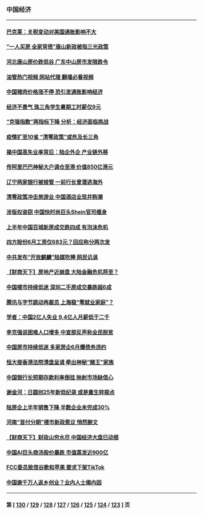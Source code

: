 ### 中国经济
---
#### [巴克莱：关税变动对美国通胀影响不大](../../pages/ncid283/n13774227.md?07060445) 
#### [“一人买房 全家背债”唐山新政被指三光政策](../../pages/ncid283/n13774239.md?07060445) 
#### [河北唐山房价跌低谷 广东中山房市发限跌令](../../pages/ncid283/n13774050.md?07060445) 
#### [油管热门视频 网站代理 翻墙必看视频](http://209.222.30.114:81/youtube.html?07060445)
#### [中国猪肉价格涨不停 恐引发通胀影响经济](../../pages/ncid283/n13773973.md?07060445) 
#### [经济不景气 珠三角学生暑期工时薪仅9元](../../pages/ncid283/n13773780.md?07060445) 
#### [“克强指数”两指标下降 分析：经济面临挑战](../../pages/ncid283/n13773481.md?07060445) 
#### [疫情扩至10省 “清零政策”或危及长三角](../../pages/ncid283/n13773328.md?07060445) 
#### [揭中国高失业率背后：陆企外企 产业链外移](../../pages/ncid283/n13773429.md?07060445) 
#### [传阿里巴巴神秘大户调仓至港 价值850亿港元](../../pages/ncid283/n13773070.md?07060445) 
#### [辽宁两家银行被接管 一前行长曾潜逃海外](../../pages/ncid283/n13773206.md?07060445) 
#### [清零政策冲击旅游业 中国酒店业现并购潮](../../pages/ncid283/n13773142.md?07060445) 
#### [涉版权盗窃 中国快时尚巨头Shein官司缠身](../../pages/ncid283/n13772674.md?07060445) 
#### [上半年中国百城新房成交跌四成 有泡沫危机](../../pages/ncid283/n13772559.md?07060445) 
#### [四方股份6月工资仅683元？回应称分两次发](../../pages/ncid283/n13772458.md?07060445) 
#### [中共发布“开放麒麟”陆媒吹捧 网民讥讽](../../pages/ncid283/n13772308.md?07060445) 
#### [【财商天下】房地产近崩盘 大陆金融危机将至？](../../pages/ncid283/n13771665.md?07060445) 
#### [中国楼市持续低迷 深圳二手房成交暴跌超6成](../../pages/ncid283/n13771693.md?07060445) 
#### [腾讯与字节跳动再裁员 上海稳“零就业家庭”？](../../pages/ncid283/n13771622.md?07060445) 
#### [学者：中国2亿人失业 9.4亿人月薪低于二千](../../pages/ncid283/n13771649.md?07060445) 
#### [李克强说困难人口增多 中宣部反声称全民脱贫](../../pages/ncid283/n13771627.md?07060445) 
#### [中国房市持续低迷 多家房企6月爆债务违约](../../pages/ncid283/n13771623.md?07060445) 
#### [恒大接香港法院清盘呈请 牵出神秘“赌王”家族](../../pages/ncid283/n13771611.md?07060445) 
#### [中国银行长短期存款利率倒挂 映射市场缺信心](../../pages/ncid283/n13771597.md?07060445) 
#### [谢金河：日圆创25年新低纪录 或是重生转捩点](../../pages/ncid283/n13771519.md?07060445) 
#### [陆房企上半年销售下降 半数企业未完成30%](../../pages/ncid283/n13771379.md?07060445) 
#### [河南“首付分期”楼市新政惹议 悄然删文](../../pages/ncid283/n13771259.md?07060445) 
#### [【财商天下】财政山穷水尽 中国经济大盘已动摇](../../pages/ncid283/n13770956.md?07060445) 
#### [中国AI巨头商汤股价暴跌 市值蒸发近900亿](../../pages/ncid283/n13770976.md?07060445) 
#### [FCC委员致信谷歌和苹果 要求下架TikTok](../../pages/ncid283/n13770963.md?07060445) 
#### [中国逾千万人返乡创业？业内人士揭内因](../../pages/ncid283/n13770780.md?07060445) 

---
#### 第 [ [130](./130.md?07060445) / [129](./129.md?07060445) / [128](./128.md?07060445) / [127](./127.md?07060445) / [126](./126.md?07060445) / [125](./125.md?07060445) / [124](./124.md?07060445) / [123](./123.md?07060445) ] 页
